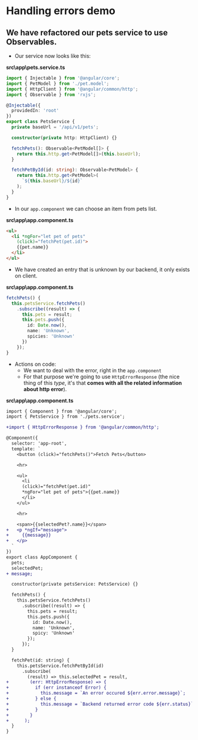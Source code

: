 # Handling errors demo

## We have refactored our pets service to use Observables.

* Our service now looks like this:

__src\app\pets.service.ts__

```ts
import { Injectable } from '@angular/core';
import { PetModel } from './pet.model';
import { HttpClient } from '@angular/common/http';
import { Observable } from 'rxjs';

@Injectable({
  providedIn: 'root'
})
export class PetsService {
  private baseUrl = '/api/v1/pets';

  constructor(private http: HttpClient) {}

  fetchPets(): Observable<PetModel[]> {
    return this.http.get<PetModel[]>(this.baseUrl);
  }

  fetchPetById(id: string): Observable<PetModel> {
    return this.http.get<PetModel>(
      `${this.baseUrl}/${id}`
    );
  }
}

```

* In our `app.component` we can choose an item from pets list.


__src\app\app.component.ts__

```html
<ul>
  <li *ngFor="let pet of pets"
    (click)="fetchPet(pet.id)">
    {{pet.name}}
  </li>
</ul>
```

* We have created an entry that is unknown by our backend, it only exists on client.

__src\app\app.component.ts__

```ts
fetchPets() {
  this.petsService.fetchPets()
    .subscribe((result) => {
      this.pets = result;
      this.pets.push({
        id: Date.now(),
        name: 'Unknown',
        spicies: 'Unknown'
      })
    });
}
```

* Actions on code:
  * We want to deal with the error, right in the `app.component`
  * For that purpose we're going to use `HttpErrorResponse` (the nice thing of this _type_, it's that __comes with all the related information about http error__).

__src\app\app.component.ts__


```diff app.component.ts
import { Component } from '@angular/core';
import { PetsService } from './pets.service';

+import { HttpErrorResponse } from '@angular/common/http';

@Component({
  selector: 'app-root',
  template: `
    <button (click)="fetchPets()">Fetch Pets</button>

    <hr>

    <ul>
      <li
      (click)="fetchPet(pet.id)"
      *ngFor="let pet of pets">{{pet.name}}
      </li>
    </ul>

    <hr>

    <span>{{selectedPet?.name}}</span>
+   <p *ngIf="message">
+     {{message}}
+   </p>
  `
})
export class AppComponent {
  pets;
  selectedPet;
+ message;

  constructor(private petsService: PetsService) {}

  fetchPets() {
    this.petsService.fetchPets()
      .subscribe((result) => {
        this.pets = result;
        this.pets.push({
          id: Date.now(),
          name: 'Unknown',
          spicy: 'Unknown'
        });
      });
  }

  fetchPet(id: string) {
    this.petsService.fetchPetById(id)
      .subscribe(
        (result) => this.selectedPet = result,
+        (err: HttpErrorResponse) => {
+          if (err instanceof Error) {
+            this.message = `An error occured ${err.error.message}`;
+          } else {
+            this.message = `Backend returned error code ${err.status}`;
+          }
+        }
+      );
  }
}

```
